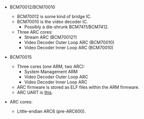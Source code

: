 - BCM70012/BCM70010
  - BCM70012 is some kind of bridge IC.
  - BCM70010 is the video decoder IC.
    - Possibly a die-shrunk BCM7411/BCM7412.
  - Three ARC cores:
    - Stream ARC (BCM70012?)
    - Video Decoder Outer Loop ARC (BCM70010)
    - Video Decoder Inner Loop ARC (BCM70010)
- BCM70015
  - Three cores (one ARM, two ARC):
    - System Management ARM
    - Video Decoder Outer Loop ARC
    - Video Decoder Inner Loop ARC
  - ARC firmware is stored as ELF files within the ARM firmware.
  - ARC UART is [this](https://git.kernel.org/pub/scm/linux/kernel/git/torvalds/linux.git/tree/drivers/tty/serial/arc_uart.c).

- ARC cores:
  - Little-endian ARC6 (pre-ARC600).
